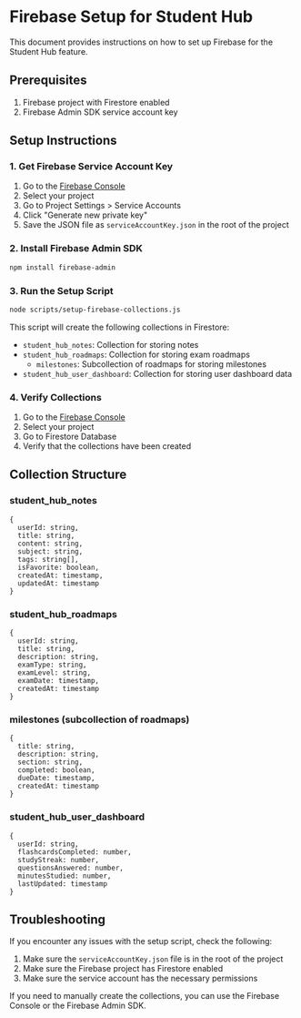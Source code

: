 # Firebase Setup for Student Hub

This document provides instructions on how to set up Firebase for the Student Hub feature.

## Prerequisites

1. Firebase project with Firestore enabled
2. Firebase Admin SDK service account key

## Setup Instructions

### 1. Get Firebase Service Account Key

1. Go to the [Firebase Console](https://console.firebase.google.com/)
2. Select your project
3. Go to Project Settings > Service Accounts
4. Click "Generate new private key"
5. Save the JSON file as `serviceAccountKey.json` in the root of the project

### 2. Install Firebase Admin SDK

```bash
npm install firebase-admin
```

### 3. Run the Setup Script

```bash
node scripts/setup-firebase-collections.js
```

This script will create the following collections in Firestore:

- `student_hub_notes`: Collection for storing notes
- `student_hub_roadmaps`: Collection for storing exam roadmaps
  - `milestones`: Subcollection of roadmaps for storing milestones
- `student_hub_user_dashboard`: Collection for storing user dashboard data

### 4. Verify Collections

1. Go to the [Firebase Console](https://console.firebase.google.com/)
2. Select your project
3. Go to Firestore Database
4. Verify that the collections have been created

## Collection Structure

### student_hub_notes

```
{
  userId: string,
  title: string,
  content: string,
  subject: string,
  tags: string[],
  isFavorite: boolean,
  createdAt: timestamp,
  updatedAt: timestamp
}
```

### student_hub_roadmaps

```
{
  userId: string,
  title: string,
  description: string,
  examType: string,
  examLevel: string,
  examDate: timestamp,
  createdAt: timestamp
}
```

### milestones (subcollection of roadmaps)

```
{
  title: string,
  description: string,
  section: string,
  completed: boolean,
  dueDate: timestamp,
  createdAt: timestamp
}
```

### student_hub_user_dashboard

```
{
  userId: string,
  flashcardsCompleted: number,
  studyStreak: number,
  questionsAnswered: number,
  minutesStudied: number,
  lastUpdated: timestamp
}
```

## Troubleshooting

If you encounter any issues with the setup script, check the following:

1. Make sure the `serviceAccountKey.json` file is in the root of the project
2. Make sure the Firebase project has Firestore enabled
3. Make sure the service account has the necessary permissions

If you need to manually create the collections, you can use the Firebase Console or the Firebase Admin SDK.
